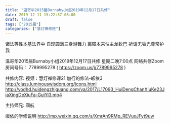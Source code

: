 ```yaml
---
title: "温哥华2015届Burnaby小组2019年12月17日共修"
date: 2019-12-11 15:22:37-08:00
draft: false
tags: ["2015届"]
categories: ["慧灯禅修班"]
---
```

诸法等性本基法界中 自现圆满三身游舞力
离障本来怙主龙钦巴 祈请无垢光尊常护我

温哥华2015届Burnaby小组2019年12月17日共修
星期二晚7:00点
网络共修Zoom房间号码： 7789995278 ( https://zoom.us/j/7789995278 )

共修内容:
视频：慧灯禅修课21 加行的修法-皈依3 http://class.luminouswisdom.org/icons.html 
http://vodhd.huidengzhiguang.com/va/2017/L17093_HuiDengChanXiuKe23JiaXingDeXiuFa-GuiYi3.mp4

主持师兄: 圆航

皈依的学修说明 http://mp.weixin.qq.com/s/XmrAn9RMp_REVuxJFyt9uw
